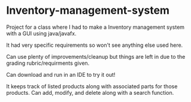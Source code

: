 # Inventory-management-system

Project for a class where I had to make a Inventory management system with a GUI using java/javafx. 

It had very specific requirements so won't see anything else used here.

Can use plenty of improvements/cleanup but things are left in due to the grading rubric/requirments given. 

Can download and run in an IDE to try it out!

It keeps track of listed products along with associated parts for those products. Can add, modify, and delete along with a search function.
